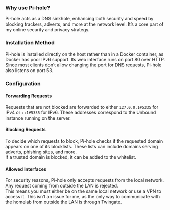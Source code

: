 ### Why use Pi-hole?

Pi-hole acts as a DNS sinkhole, enhancing both security and speed by blocking trackers, adverts, and more at the network level. It’s a core part of my online security and privacy strategy.

### Installation Method

Pi-hole is installed directly on the host rather than in a Docker container, as Docker has poor IPv6 support. Its web interface runs on port 80 over HTTP.  
Since most clients don’t allow changing the port for DNS requests, Pi-hole also listens on port 53.

### Configuration

#### Forwarding Requests
Requests that are not blocked are forwarded to either `127.0.0.1#5335` for IPv4 or `::1#5335` for IPv6. These addresses correspond to the Unbound instance running on the server.

#### Blocking Requests
To decide which requests to block, Pi-hole checks if the requested domain appears on one of its blocklists. These lists can include domains serving adverts, phishing sites, and more.  
If a trusted domain is blocked, it can be added to the whitelist.

#### Allowed Interfaces
For security reasons, Pi-hole only accepts requests from the local network. Any request coming from outside the LAN is rejected.  
This means you must either be on the same local network or use a VPN to access it. This isn’t an issue for me, as the only way to communicate with the homelab from outside the LAN is through Twingate.
